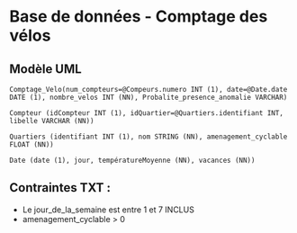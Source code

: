 # Base de données - Comptage des vélos

## Modèle UML

```plaintext
Comptage_Velo(num_compteurs=@Compeurs.numero INT (1), date=@Date.date DATE (1), nombre_velos INT (NN), Probalite_presence_anomalie VARCHAR)

Compteur (idCompteur INT (1), idQuartier=@Quartiers.identifiant INT, libelle VARCHAR (NN))

Quartiers (identifiant INT (1), nom STRING (NN), amenagement_cyclable FLOAT (NN))

Date (date (1), jour, températureMoyenne (NN), vacances (NN))
```

## Contraintes TXT :
- Le jour_de_la_semaine est entre 1 et 7 INCLUS
- amenagement_cyclable > 0
